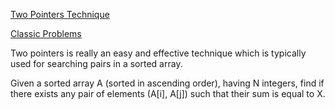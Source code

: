 [Two Pointers Technique](https://www.geeksforgeeks.org/two-pointers-technique/)

[Classic Problems](https://leetcode.com/articles/two-pointer-technique/)

Two pointers is really an easy and effective technique which is typically used for searching pairs in a sorted array.

Given a sorted array A (sorted in ascending order), having N integers, find if there exists any pair of elements (A[i], A[j]) such that their sum is equal to X.